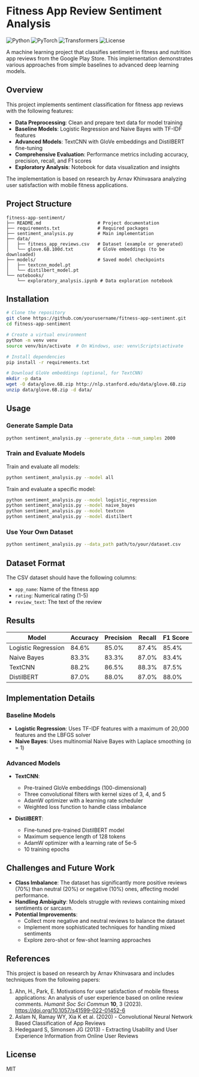 # Fitness App Review Sentiment Analysis

![Python](https://img.shields.io/badge/Python-3.7%2B-blue)
![PyTorch](https://img.shields.io/badge/PyTorch-1.9%2B-orange)
![Transformers](https://img.shields.io/badge/Transformers-4.8%2B-green)
![License](https://img.shields.io/badge/License-MIT-yellow)

A machine learning project that classifies sentiment in fitness and nutrition app reviews from the Google Play Store. This implementation demonstrates various approaches from simple baselines to advanced deep learning models.

## Overview

This project implements sentiment classification for fitness app reviews with the following features:

- **Data Preprocessing**: Clean and prepare text data for model training
- **Baseline Models**: Logistic Regression and Naive Bayes with TF-IDF features
- **Advanced Models**: TextCNN with GloVe embeddings and DistilBERT fine-tuning
- **Comprehensive Evaluation**: Performance metrics including accuracy, precision, recall, and F1 scores
- **Exploratory Analysis**: Notebook for data visualization and insights

The implementation is based on research by Arnav Khinvasara analyzing user satisfaction with mobile fitness applications.

## Project Structure

```
fitness-app-sentiment/
├── README.md                     # Project documentation
├── requirements.txt              # Required packages
├── sentiment_analysis.py         # Main implementation
├── data/
│   ├── fitness_app_reviews.csv   # Dataset (example or generated)
│   └── glove.6B.100d.txt         # GloVe embeddings (to be downloaded)
├── models/                       # Saved model checkpoints
│   ├── textcnn_model.pt
│   └── distilbert_model.pt
└── notebooks/
    └── exploratory_analysis.ipynb # Data exploration notebook
```

## Installation

```bash
# Clone the repository
git clone https://github.com/yourusername/fitness-app-sentiment.git
cd fitness-app-sentiment

# Create a virtual environment
python -m venv venv
source venv/bin/activate  # On Windows, use: venv\Scripts\activate

# Install dependencies
pip install -r requirements.txt

# Download GloVe embeddings (optional, for TextCNN)
mkdir -p data
wget -O data/glove.6B.zip http://nlp.stanford.edu/data/glove.6B.zip
unzip data/glove.6B.zip -d data/
```

## Usage

### Generate Sample Data
```bash
python sentiment_analysis.py --generate_data --num_samples 2000
```

### Train and Evaluate Models

Train and evaluate all models:
```bash
python sentiment_analysis.py --model all
```

Train and evaluate a specific model:
```bash
python sentiment_analysis.py --model logistic_regression
python sentiment_analysis.py --model naive_bayes
python sentiment_analysis.py --model textcnn
python sentiment_analysis.py --model distilbert
```

### Use Your Own Dataset
```bash
python sentiment_analysis.py --data_path path/to/your/dataset.csv
```

## Dataset Format

The CSV dataset should have the following columns:
- `app_name`: Name of the fitness app
- `rating`: Numerical rating (1-5)
- `review_text`: The text of the review

## Results

| Model              | Accuracy | Precision | Recall | F1 Score |
|--------------------|----------|-----------|--------|----------|
| Logistic Regression| 84.6%    | 85.0%     | 87.4%  | 85.4%    |
| Naive Bayes        | 83.3%    | 83.3%     | 87.0%  | 83.4%    |
| TextCNN            | 88.2%    | 86.5%     | 88.3%  | 87.5%    |
| DistilBERT         | 87.0%    | 88.0%     | 87.0%  | 88.0%    |

## Implementation Details

### Baseline Models
- **Logistic Regression**: Uses TF-IDF features with a maximum of 20,000 features and the LBFGS solver
- **Naive Bayes**: Uses multinomial Naive Bayes with Laplace smoothing (α = 1)

### Advanced Models
- **TextCNN**: 
  - Pre-trained GloVe embeddings (100-dimensional)
  - Three convolutional filters with kernel sizes of 3, 4, and 5
  - AdamW optimizer with a learning rate scheduler
  - Weighted loss function to handle class imbalance

- **DistilBERT**:
  - Fine-tuned pre-trained DistilBERT model
  - Maximum sequence length of 128 tokens
  - AdamW optimizer with a learning rate of 5e-5
  - 10 training epochs

## Challenges and Future Work

- **Class Imbalance**: The dataset has significantly more positive reviews (70%) than neutral (20%) or negative (10%) ones, affecting model performance.
- **Handling Ambiguity**: Models struggle with reviews containing mixed sentiments or sarcasm.
- **Potential Improvements**:
  - Collect more negative and neutral reviews to balance the dataset
  - Implement more sophisticated techniques for handling mixed sentiments
  - Explore zero-shot or few-shot learning approaches

## References

This project is based on research by Arnav Khinvasara and includes techniques from the following papers:

1. Ahn, H., Park, E. Motivations for user satisfaction of mobile fitness applications: An analysis of user experience based on online review comments. *Humanit Soc Sci Commun* **10**, 3 (2023). https://doi.org/10.1057/s41599-022-01452-6
2. Aslam N, Ramay WY, Xia K et al. (2020) - Convolutional Neural Network Based Classification of App Reviews
3. Hedegaard S, Simonsen JG (2013) - Extracting Usability and User Experience Information from Online User Reviews

## License

MIT